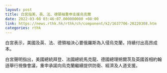 ```yaml
---
layout: post
title: 白宮指美、英、法、德領袖重申支援烏克蘭
date: 2022-03-08 03:46:07.000000000 +08:00
link: https://news.rthk.hk/rthk/ch/component/k2/1637706-20220308.htm
categories: rthk
---
```


白宮表示，美國及英、法、德領袖決心要俄羅斯為入侵烏克蘭，持續付出高昂成本。

白宮聲明指出，美國總統拜登、法國總統馬克龍、德國總理朔爾茨及英國首相約翰遜舉行視像會議，重申承諾向烏克蘭繼續提供防衛、經濟及人道支援。
